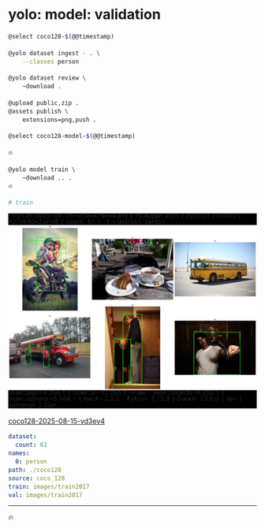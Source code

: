 # yolo: model: validation

```bash
@select coco128-$(@@timestamp)

@yolo dataset ingest - . \
    --classes person

@yolo dataset review \
	~download .

@upload public,zip .
@assets publish \
    extensions=png,push .

@select coco128-model-$(@@timestamp)

🔥

@yolo model train \
	~download .. .
🔥

# train
```


![image](https://github.com/kamangir/assets/blob/main/coco128-2025-08-15-vd3ev4/review.png?raw=true)

[coco128-2025-08-15-vd3ev4](https://kamangir-public.s3.ir-thr-at1.arvanstorage.ir/coco128-2025-08-15-vd3ev4.tar.gz)

```yaml
dataset:
  count: 61
names:
  0: person
path: ./coco128
source: coco_128
train: images/train2017
val: images/train2017

```

---


🔥

